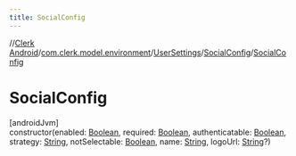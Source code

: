 ```yaml
---
title: SocialConfig
---
```

//[Clerk Android](../../../../index.html)/[com.clerk.model.environment](../../index.html)/[UserSettings](../index.html)/[SocialConfig](index.html)/[SocialConfig](-social-config.html)



# SocialConfig



[androidJvm]\
constructor(enabled: [Boolean](https://kotlinlang.org/api/latest/jvm/stdlib/kotlin-stdlib/kotlin/-boolean/index.html), required: [Boolean](https://kotlinlang.org/api/latest/jvm/stdlib/kotlin-stdlib/kotlin/-boolean/index.html), authenticatable: [Boolean](https://kotlinlang.org/api/latest/jvm/stdlib/kotlin-stdlib/kotlin/-boolean/index.html), strategy: [String](https://kotlinlang.org/api/latest/jvm/stdlib/kotlin-stdlib/kotlin/-string/index.html), notSelectable: [Boolean](https://kotlinlang.org/api/latest/jvm/stdlib/kotlin-stdlib/kotlin/-boolean/index.html), name: [String](https://kotlinlang.org/api/latest/jvm/stdlib/kotlin-stdlib/kotlin/-string/index.html), logoUrl: [String](https://kotlinlang.org/api/latest/jvm/stdlib/kotlin-stdlib/kotlin/-string/index.html)?)




